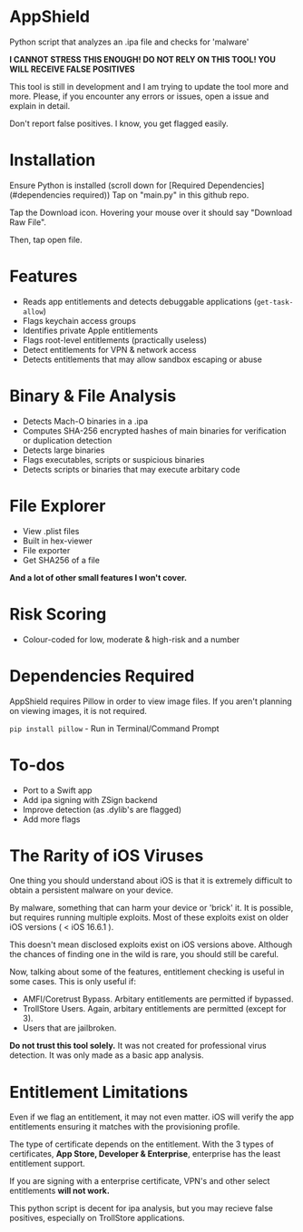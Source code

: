# AppShield
Python script that analyzes an .ipa file and checks for 'malware'

**I CANNOT STRESS THIS ENOUGH! DO NOT RELY ON THIS TOOL! YOU WILL RECEIVE FALSE POSITIVES**

This tool is still in development and I am trying to update the tool more and more. Please, if you encounter any errors or issues, open a issue and explain in detail.

Don't report false positives. I know, you get flagged easily.

# Installation

Ensure Python is installed (scroll down for [Required Dependencies](#dependencies required))
Tap on "main.py" in this github repo.

Tap the Download icon. Hovering your mouse over it should say "Download Raw File".

Then, tap open file.

# Features

- Reads app entitlements and detects debuggable applications (`get-task-allow`)
- Flags keychain access groups
- Identifies private Apple entitlements
- Flags root-level entitlements (practically useless)
- Detect entitlements for VPN & network access
- Detects entitlements that may allow sandbox escaping or abuse

# Binary & File Analysis

- Detects Mach-O binaries in a .ipa
- Computes SHA-256 encrypted hashes of main binaries for verification or duplication detection
- Detects large binaries
- Flags executables, scripts or suspicious binaries
- Detects scripts or binaries that may execute arbitary code

# File Explorer

- View .plist files
- Built in hex-viewer
- File exporter
- Get SHA256 of a file

**And a lot of other small features I won't cover.**

# Risk Scoring

- Colour-coded for low, moderate & high-risk and a number

# Dependencies Required

AppShield requires Pillow in order to view image files. If you aren't planning on viewing images, it is not required.

`pip install pillow` - Run in Terminal/Command Prompt

# To-dos

- Port to a Swift app
- Add ipa signing with ZSign backend
- Improve detection (as .dylib's are flagged)
- Add more flags


# The Rarity of iOS Viruses

One thing you should understand about iOS is that it is extremely difficult to obtain a persistent malware on your device.

By malware, something that can harm your device or 'brick' it. It is possible, but requires running multiple exploits. Most of these exploits exist on older iOS versions ( < iOS 16.6.1 ). 

This doesn't mean disclosed exploits exist on iOS versions above. Although the chances of finding one in the wild is rare, you should still be careful.

Now, talking about some of the features, entitlement checking is useful in some cases. This is only useful if:

- AMFI/Coretrust Bypass. Arbitary entitlements are permitted if bypassed.
- TrollStore Users. Again, arbitary entitlements are permitted (except for 3).
- Users that are jailbroken.

**Do not trust this tool solely.** It was not created for professional virus detection. It was only made as a basic app analysis.

# Entitlement Limitations

Even if we flag an entitlement, it may not even matter. iOS will verify the app entitlements ensuring it matches with the provisioning profile. 

The type of certificate depends on the entitlement. With the 3 types of certificates, **App Store, Developer & Enterprise**, enterprise has the least entitlement support. 

If you are signing with a enterprise certificate, VPN's and other select entitlements **will not work.**

This python script is decent for ipa analysis, but you may recieve false positives, especially on TrollStore applications.

